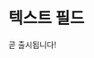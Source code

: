 # 텍스트 필드

곧 출시됩니다!


<!--
TASK: Bring up validations and other object features you can use with each type of text field.

## Text

> Previously 'String'

Stores simple text values up to 280 characters; after creating a Text field, you can configure it to limit the number of characters allowed.

Headless Data Type: String

## Long Text

> Previously 'Clob'

Stores a text box value that supports up to 65,000 characters; after creating a Long Text field, you can configure it to limit the number of characters allowed.

Headless Data Type: Clob

## Rich Text 

> Previously 'Clob'

Stores text with advanced formatting tools and media elements (e.g., images, videos, audio). Use this field type to create rich text compositions that include images, links, and other elements.

Headless Data Type: Clob

## Related Topics

* [Fields](../fields.md)
* [Adding Custom Validations](../validations/adding-custom-validations.md)
-->